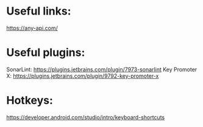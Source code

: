 # Useful links:
https://any-api.com/

# Useful plugins:
SonarLint: https://plugins.jetbrains.com/plugin/7973-sonarlint
Key Promoter X: https://plugins.jetbrains.com/plugin/9792-key-promoter-x

# Hotkeys:
https://developer.android.com/studio/intro/keyboard-shortcuts